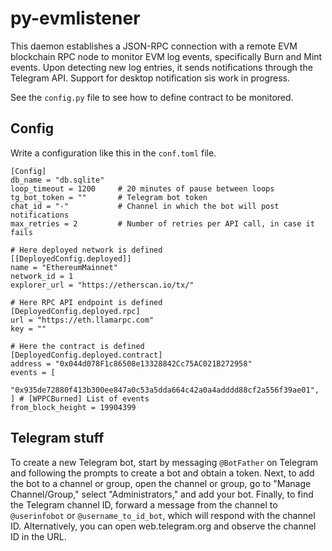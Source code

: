 # py-evmlistener

This daemon establishes a JSON-RPC connection with a remote EVM blockchain RPC node to monitor EVM log events, specifically Burn and Mint events.
Upon detecting new log entries, it sends notifications through the Telegram API. Support for desktop notification sis work in progress.

See the `config.py` file to see how to define contract to be monitored.

## Config

Write a configuration like this in the `conf.toml` file.

```
[Config]
db_name = "db.sqlite"
loop_timeout = 1200     # 20 minutes of pause between loops
tg_bot_token = ""       # Telegram bot token
chat_id = "-"           # Channel in which the bot will post notifications
max_retries = 2         # Number of retries per API call, in case it fails

# Here deployed network is defined
[[DeployedConfig.deployed]]
name = "EthereumMainnet"
network_id = 1
explorer_url = "https://etherscan.io/tx/"

# Here RPC API endpoint is defined
[DeployedConfig.deployed.rpc]
url = "https://eth.llamarpc.com"
key = ""

# Here the contract is defined
[DeployedConfig.deployed.contract]
address = "0x044d078F1c86508e13328842Cc75AC021B272958"
events = [
    "0x935de72880f413b300ee847a0c53a5dda664c42a0a4adddd88cf2a556f39ae01",
] # [WPPCBurned] List of events
from_block_height = 19904399
```

## Telegram stuff

To create a new Telegram bot, start by messaging `@BotFather` on Telegram and following the prompts to create a bot and obtain a token.
Next, to add the bot to a channel or group, open the channel or group, go to "Manage Channel/Group," select "Administrators," and add your bot.
Finally, to find the Telegram channel ID, forward a message from the channel to `@userinfobot` or `@username_to_id_bot`, which will respond with the channel ID.
Alternatively, you can open web.telegram.org and observe the channel ID in the URL.